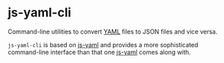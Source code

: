js-yaml-cli
===========

Command-line utilities to convert [YAML](http://yaml.org/) files to JSON files and vice versa.

`js-yaml-cli` is based on [js-yaml](http://github.com/nodeca/js-yaml)
and provides a more sophisticated command-line interface 
than that one [js-yaml](http://github.com/nodeca/js-yaml) comes along with.
